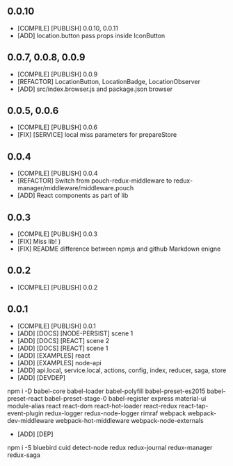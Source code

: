 ## 0.0.10

* [COMPILE] [PUBLISH] 0.0.10, 0.0.11
* [ADD] location.button pass props inside IconButton

## 0.0.7, 0.0.8, 0.0.9

* [COMPILE] [PUBLISH] 0.0.9
* [REFACTOR] LocationButton, LocationBadge, LocationObserver
* [ADD] src/index.browser.js and package.json browser

## 0.0.5, 0.0.6

* [COMPILE] [PUBLISH] 0.0.6
* [FIX] [SERVICE] local miss parameters for prepareStore

## 0.0.4

* [COMPILE] [PUBLISH] 0.0.4
* [REFACTOR] Switch from pouch-redux-middleware to redux-manager/middleware/middleware.pouch
* [ADD] React components as part of lib

## 0.0.3

* [COMPILE] [PUBLISH] 0.0.3
* [FIX] Miss lib! )
* [FIX] README difference between npmjs and github Markdown enigne

## 0.0.2

* [COMPILE] [PUBLISH] 0.0.2

## 0.0.1

* [COMPILE] [PUBLISH] 0.0.1
* [ADD] [DOCS] [NODE-PERSIST] scene 1
* [ADD] [DOCS] [REACT] scene 2
* [ADD] [DOCS] [REACT] scene 1
* [ADD] [EXAMPLES] react
* [ADD] [EXAMPLES] node-api
* [ADD] api.local, service.local, actions, config, index, reducer, saga, store
* [ADD] [DEVDEP]

npm i -D babel-core babel-loader babel-polyfill babel-preset-es2015 babel-preset-react babel-preset-stage-0 babel-register express material-ui module-alias react react-dom react-hot-loader react-redux react-tap-event-plugin redux-logger redux-node-logger rimraf webpack webpack-dev-middleware webpack-hot-middleware webpack-node-externals

* [ADD] [DEP]

npm i -S bluebird cuid detect-node redux redux-journal redux-manager redux-saga
